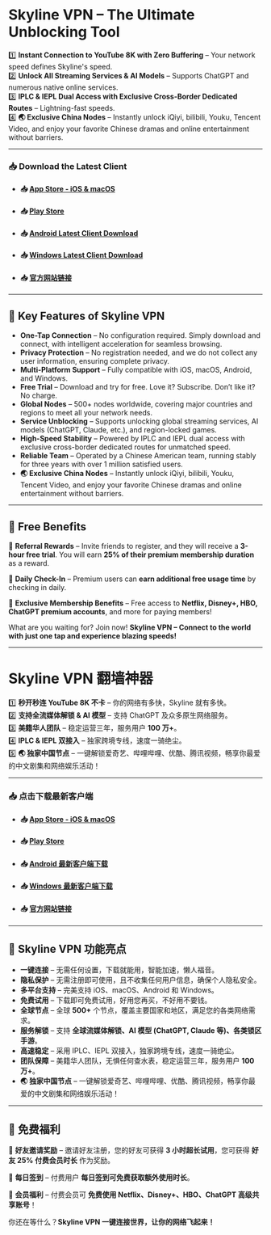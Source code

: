 # Skyline VPN – The Ultimate Unblocking Tool  

1️⃣ **Instant Connection to YouTube 8K with Zero Buffering** – Your network speed defines Skyline's speed.  
2️⃣ **Unlock All Streaming Services & AI Models** – Supports ChatGPT and numerous native online services.  
3️⃣ **IPLC & IEPL Dual Access with Exclusive Cross-Border Dedicated Routes** – Lightning-fast speeds.  
4️⃣ **🌏 Exclusive China Nodes** – Instantly unlock iQiyi, bilibili, Youku, Tencent Video, and enjoy your favorite Chinese dramas and online entertainment without barriers.  

---

### 📥  Download the Latest Client  

- #### 📥  [App Store - iOS & macOS](https://apps.apple.com/app/id6737793719)  
- #### 📥  [Play Store](https://play.google.com/store/apps/details?id=com.cyberverse.skyline)  
- #### 📥  [Android Latest Client Download](https://d1kh8pbucqvhvv.cloudfront.net/android/skyline-latest.apk)  
- #### 📥  [Windows Latest Client Download](https://d1kh8pbucqvhvv.cloudfront.net/windows/skyline-latest.zip)  
- #### 📥  [官方网站链接](https://www.skylinevpn.io)

---

## 🌟 Key Features of Skyline VPN  

- **One-Tap Connection** – No configuration required. Simply download and connect, with intelligent acceleration for seamless browsing.  
- **Privacy Protection** – No registration needed, and we do not collect any user information, ensuring complete privacy.  
- **Multi-Platform Support** – Fully compatible with iOS, macOS, Android, and Windows.  
- **Free Trial** – Download and try for free. Love it? Subscribe. Don’t like it? No charge.  
- **Global Nodes** – 500+ nodes worldwide, covering major countries and regions to meet all your network needs.  
- **Service Unblocking** – Supports unlocking global streaming services, AI models (ChatGPT, Claude, etc.), and region-locked games.  
- **High-Speed Stability** – Powered by IPLC and IEPL dual access with exclusive cross-border dedicated routes for unmatched speed.  
- **Reliable Team** – Operated by a Chinese American team, running stably for three years with over 1 million satisfied users.  
- **🌏 Exclusive China Nodes** – Instantly unlock iQiyi, bilibili, Youku, Tencent Video, and enjoy your favorite Chinese dramas and online entertainment without barriers.  

---

## 🎁 Free Benefits  

🎁 **Referral Rewards** – Invite friends to register, and they will receive a **3-hour free trial**. You will earn **25% of their premium membership duration** as a reward.  

🎁 **Daily Check-In** – Premium users can **earn additional free usage time** by checking in daily.  

🎁 **Exclusive Membership Benefits** – Free access to **Netflix, Disney+, HBO, ChatGPT premium accounts**, and more for paying members!  

What are you waiting for? Join now! **Skyline VPN – Connect to the world with just one tap and experience blazing speeds!**  

---

# Skyline VPN 翻墙神器  

1️⃣ **秒开秒连 YouTube 8K 不卡** – 你的网络有多快，Skyline 就有多快。  
2️⃣ **支持全流媒体解锁 & AI 模型** – 支持 ChatGPT 及众多原生网络服务。  
3️⃣ **美籍华人团队** – 稳定运营三年，服务用户 **100 万+**。  
4️⃣ **IPLC & IEPL 双接入** – 独家跨境专线，速度一骑绝尘。  
5️⃣ **🌏 独家中国节点** – 一键解锁爱奇艺、哔哩哔哩、优酷、腾讯视频，畅享你最爱的中文剧集和网络娱乐活动！  

---

### 📥  点击下载最新客户端  

- #### 📥  [App Store - iOS & macOS](https://apps.apple.com/app/id6737793719)  
- #### 📥  [Play Store](https://play.google.com/store/apps/details?id=com.cyberverse.skyline)  
- #### 📥  [Android 最新客户端下载](https://d1kh8pbucqvhvv.cloudfront.net/android/skyline-latest.apk)  
- #### 📥  [Windows 最新客户端下载](https://d1kh8pbucqvhvv.cloudfront.net/windows/skyline-latest.zip)  
- #### 📥  [官方网站链接](https://www.skylinevpn.io)

---

## 🌟 Skyline VPN 功能亮点  

- **一键连接** – 无需任何设置，下载就能用，智能加速，懒人福音。  
- **隐私保护** – 无需注册即可使用，且不收集任何用户信息，确保个人隐私安全。  
- **多平台支持** – 完美支持 iOS、macOS、Android 和 Windows。  
- **免费试用** – 下载即可免费试用，好用您再买，不好用不要钱。  
- **全球节点** – 全球 **500+** 个节点，覆盖主要国家和地区，满足您的各类网络需求。  
- **服务解锁** – 支持 **全球流媒体解锁、AI 模型 (ChatGPT, Claude 等)、各类锁区手游**。  
- **高速稳定** – 采用 IPLC、IEPL 双接入，独家跨境专线，速度一骑绝尘。  
- **团队保障** – 美籍华人团队，无惧任何查水表，稳定运营三年，服务用户 **100 万+**。  
- **🌏 独家中国节点** – 一键解锁爱奇艺、哔哩哔哩、优酷、腾讯视频，畅享你最爱的中文剧集和网络娱乐活动！  

---

## 🎁 免费福利  

🎁 **好友邀请奖励** – 邀请好友注册，您的好友可获得 **3 小时超长试用**，您可获得 **好友 25% 付费会员时长** 作为奖励。  

🎁 **每日签到** – 付费用户 **每日签到可免费获取额外使用时长**。  

🎁 **会员福利** – 付费会员可 **免费使用 Netflix、Disney+、HBO、ChatGPT 高级共享账号**！  

你还在等什么？**Skyline VPN 一键连接世界，让你的网络飞起来！**
